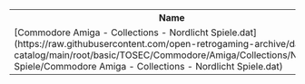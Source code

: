 <table>
<tr><th>Name</th><th>Size</th></tr>
<tr><td>[Commodore Amiga - Collections - Nordlicht Spiele.dat](https://raw.githubusercontent.com/open-retrogaming-archive/dat-catalog/main/root/basic/TOSEC/Commodore/Amiga/Collections/Nordlicht Spiele/Commodore Amiga - Collections - Nordlicht Spiele.dat)</td><td>120978</td></tr>
</table>
